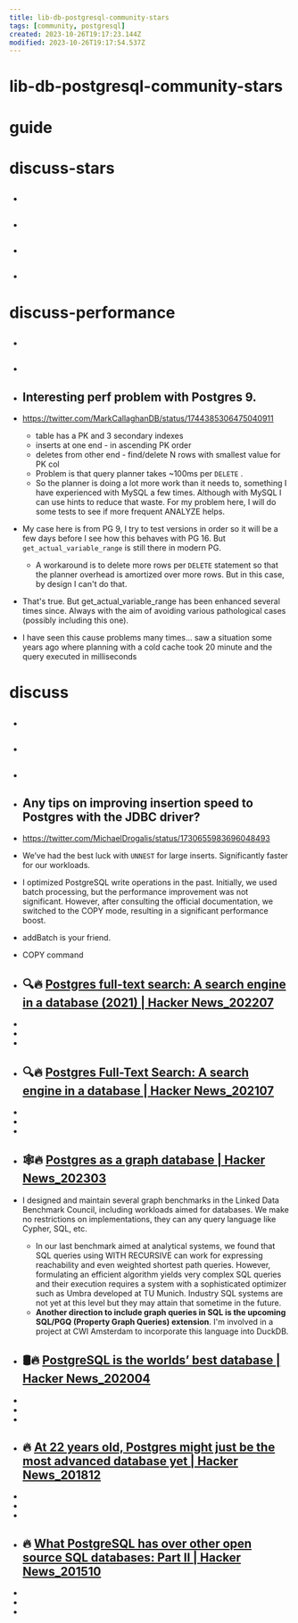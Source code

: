 ```yaml
---
title: lib-db-postgresql-community-stars
tags: [community, postgresql]
created: 2023-10-26T19:17:23.144Z
modified: 2023-10-26T19:17:54.537Z
---
```


# lib-db-postgresql-community-stars

# guide

# discuss-stars
- ## 

- ## 

- ## 

- ## 
# discuss-performance
- ## 

- ## 

- ## Interesting perf problem with Postgres 9. 
- https://twitter.com/MarkCallaghanDB/status/1744385306475040911
  * table has a PK and 3 secondary indexes
  * inserts at one end - in ascending PK order
  * deletes from other end - find/delete N rows with smallest  value for PK col
  - Problem is that query planner takes ~100ms per `DELETE` .
  - So the planner is doing a lot more work than it needs to, something I have experienced with MySQL a few times. Although with MySQL I can use hints to reduce that waste. For my problem here, I will do some tests to see if more frequent ANALYZE helps.
- My case here is from PG 9, I try to test versions in order so it will be a few days before I see how this behaves with PG 16. But `get_actual_variable_range` is still there in modern PG.
  - A workaround is to delete more rows per `DELETE` statement so that the planner overhead is amortized over more rows. But in this case, by design I can't do that.
- That's true. But get_actual_variable_range has been enhanced several times since. Always with the aim of avoiding various pathological cases (possibly including this one). 
- I have seen this cause problems many times... saw a situation some years ago where planning with a cold cache took 20 minute and the query executed in milliseconds 

# discuss
- ## 

- ## 

- ## 

- ## Any tips on improving insertion speed to Postgres with the JDBC driver?
- https://twitter.com/MichaelDrogalis/status/1730655983696048493
- We’ve had the best luck with `UNNEST` for large inserts. Significantly faster for our workloads.
- I optimized PostgreSQL write operations in the past. Initially, we used batch processing, but the performance improvement was not significant. However, after consulting the official documentation, we switched to the COPY mode, resulting in a significant performance boost.
- addBatch is your friend.
- COPY command

- ## 🔍🔥 [Postgres full-text search: A search engine in a database (2021) | Hacker News_202207](https://news.ycombinator.com/item?id=32059566)
- 
- 
- 

- ## 🔍🔥 [Postgres Full-Text Search: A search engine in a database | Hacker News_202107](https://news.ycombinator.com/item?id=27973497)
- 
- 
- 

- ## 🕸️🔥 [Postgres as a graph database | Hacker News_202303](https://news.ycombinator.com/item?id=35386948)
- I designed and maintain several graph benchmarks in the Linked Data Benchmark Council, including workloads aimed for databases. We make no restrictions on implementations, they can any query language like Cypher, SQL, etc.
  - In our last benchmark aimed at analytical systems, we found that SQL queries using WITH RECURSIVE can work for expressing reachability and even weighted shortest path queries. However, formulating an efficient algorithm yields very complex SQL queries and their execution requires a system with a sophisticated optimizer such as Umbra developed at TU Munich. Industry SQL systems are not yet at this level but they may attain that sometime in the future.
  - **Another direction to include graph queries in SQL is the upcoming SQL/PGQ (Property Graph Queries) extension**. I'm involved in a project at CWI Amsterdam to incorporate this language into DuckDB.

- ## 🛢️🔥 [PostgreSQL is the worlds’ best database | Hacker News_202004](https://news.ycombinator.com/item?id=22766681)
- 
- 
- 

- ## 🔥 [At 22 years old, Postgres might just be the most advanced database yet | Hacker News_201812](https://news.ycombinator.com/item?id=18610601)
- 
- 
- 

- ## 🔥 [What PostgreSQL has over other open source SQL databases: Part II | Hacker News_201510](https://news.ycombinator.com/item?id=10445129)
- 
- 
- 

